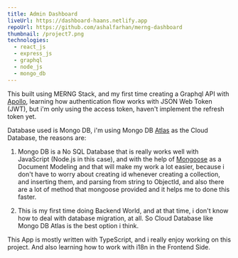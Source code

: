 ```yaml
---
title: Admin Dashboard
liveUrl: https://dashboard-haans.netlify.app
repoUrl: https://github.com/ashalfarhan/merng-dashboard
thumbnail: /project7.png
technologies:
  - react_js
  - express_js
  - graphql
  - node_js
  - mongo_db
---
```


This built using MERNG Stack, and my first time creating a Graphql API with [Apollo](https://apollographql.com), learning how authentication flow works with JSON Web Token (JWT), but i'm only using the access token, haven't implement the refresh token yet.

Database used is Mongo DB, i'm using Mongo DB [Atlas](https://cloud.mongodb.com) as the Cloud Database, the reasons are:

1. Mongo DB is a No SQL Database that is really works well with JavaScript (Node.js in this case), and with the help of [Mongoose](https://mongoosejs.com) as a Document Modeling and that will make my work a lot easier, because i don't have to worry about creating id whenever creating a collection, and inserting them, and parsing from string to ObjectId, and also there are a lot of method that mongoose provided and it helps me to done this faster.

2. This is my first time doing Backend World, and at that time, i don't know how to deal with database migration, at all. So Cloud Database like Mongo DB Atlas is the best option i think.

This App is mostly written with TypeScript, and i really enjoy working on this project. And also learning how to work with i18n in the Frontend Side.
